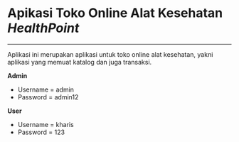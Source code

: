 # Apikasi Toko Online Alat Kesehatan ***HealthPoint***

---

Aplikasi ini merupakan aplikasi untuk toko online alat kesehatan, yakni aplikasi yang memuat katalog dan juga transaksi. 

**Admin**
- Username = admin
- Password = admin12

**User**
- Username = kharis
- Password = 123
